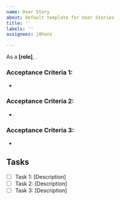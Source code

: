 ```yaml
---
name: User Story
about: Default template for User Stories
title: ''
labels: ''
assignees: j0hanz

---
```


As a **[role]**, .

### Acceptance Criteria 1:
- 

### Acceptance Criteria 2:
-

### Acceptance Criteria 3:
-

## Tasks

- [ ] Task 1: [Description]
- [ ] Task 2: [Description]
- [ ] Task 3: [Description]
